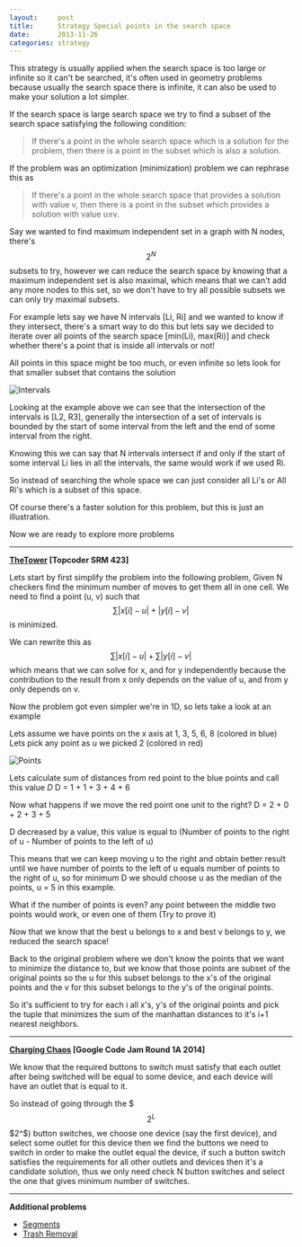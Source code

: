 ```yaml
---
layout:     post
title:      Strategy Special points in the search space
date:       2013-11-26
categories: strategy
---
```

This strategy is usually applied when the search space is too large or infinite so it can't be searched, it's often used in geometry problems because usually the search space there is infinite, it can also be used to make your solution a lot simpler.

If the search space is large search space we try to find a subset of the search space satisfying the following condition:

> If there's a point in the whole search space which is a solution for the problem, then there is a point in the subset which is also a solution.

If the problem was an optimization (minimization) problem we can rephrase this as

> If there's a point in the whole search space that provides a solution with value v, then there is a point in the subset which provides a solution with value u≤v.

Say we wanted to find maximum independent set in a graph with N nodes, there's $$2^N$$ subsets to try, however we can reduce the search space by knowing that a maximum independent set is also maximal, which means that we can't add any more nodes to this set, so we don't have to try all possible subsets we can only try maximal subsets.

For example lets say we have N intervals [Li, Ri] and we wanted to know if they intersect, there's a smart way to do this but lets say we decided to iterate over all points of the search space [min(Li), max(Ri)] and check whether there's a point that is inside all intervals or not!

All points in this space might be too much, or even infinite so lets look for that smaller subset that contains the solution

![Intervals]({{site.url}}/images/special-points/img_1.jpg)

Looking at the example above we can see that the intersection of the intervals is [L2, R3], generally the intersection of a set of intervals is bounded by the start of some interval from the left and the end of some interval from the right.

Knowing this we can say that N intervals intersect if and only if the start of some interval Li lies in all the intervals, the same would work if we used Ri.

So instead of searching the whole space we can just consider all Li's or All Ri's which is a subset of this space.

Of course there's a faster solution for this problem, but this is just an illustration.

Now we are ready to explore more problems

---
**[TheTower](http://community.topcoder.com/stat?c=problem_statement&pm=9976) [Topcoder SRM 423]**

Lets start by first simplify the problem into the following problem, Given N checkers find the minimum number of moves to get them all in one cell.
We need to find a point (u, v) such that $$\sum \lvert x[i]-u\rvert + \lvert y[i]-v\rvert $$ is minimized.

We can rewrite this as $$\sum \lvert x[i]-u\rvert + \sum \lvert y[i]-v\rvert$$ which means that we can solve for x, and for y independently because the contribution to the result from x only depends on the value of u, and from y only depends on v.

Now the problem got even simpler we're in 1D, so lets take a look at an example

Lets assume we have points on the x axis at 1, 3, 5, 6, 8 (colored in blue)
Lets pick any point as u we picked 2 (colored in red)

![Points]({{site.url}}/images/special-points/img_2.jpg)

Lets calculate sum of distances from red point to the blue points and call this value *D*
D = 1 + 1 + 3 + 4 + 6

Now what happens if we move the red point one unit to the right?
D = 2 + 0 + 2 + 3 + 5

D decreased by a value, this value is equal to (Number of points to the right of u - Number of points to the left of u)

This means that we can keep moving u to the right and obtain better result until we have number of points to the left of u equals number of points to the right of u, so for minimum D we should choose u as the median of the points, u = 5 in this example.

What if the number of points is even? any point between the middle two points would work, or even one of them (Try to prove it)

Now that we know that the best u belongs to x and best v belongs to y, we reduced the search space!

Back to the original problem where we don't know the points that we want to minimize the distance to, but we know that those points are subset of the original points so the u for this subset belongs to the x's of the original points and the v for this subset belongs to the y's of the original points.

So it's sufficient to try for each i all x's, y's of the original points and pick the tuple that minimizes the sum of the manhattan distances to it's i+1 nearest neighbors.

---

**[Charging Chaos](https://code.google.com/codejam/contest/2984486/dashboard#s=p0) [Google Code Jam Round 1A 2014]**

We know that the required buttons to switch must satisfy that each outlet after being switched will be equal to some device, and each device will have an outlet that is equal to it.

So instead of going through the $$$2^L$$$2^$) button switches, we choose one device (say the first device), and select some outlet for this device then we find the buttons we need to switch in order to make the outlet equal the device, if such a button switch satisfies the requirements for all other outlets and devices then it's a candidate solution, thus we only need check N button switches and select the one that gives minimum number of switches.

---

**Additional problems**

* [Segments](http://acm.tju.edu.cn/toj/showp2630.html)
* [Trash Removal](https://uva.onlinejudge.org/external/11/p1111.pdf)
